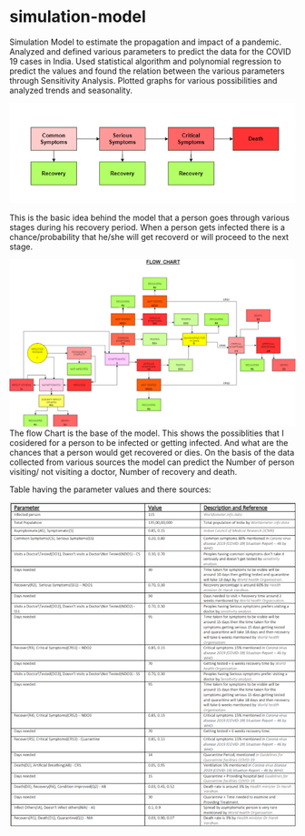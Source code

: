 # simulation-model
Simulation Model to estimate the propagation and impact of a pandemic.  Analyzed and defined various parameters to predict the data for the COVID 19 cases in India.  Used statistical algorithm and polynomial regression to predict the values and found the relation between the various parameters through Sensitivity Analysis.  Plotted graphs for various possibilities and analyzed trends and seasonality. 

![](basic_diagram.png)

This is the basic idea behind the model that a person goes through various stages during his recovery period. When a person gets infected there is a chance/probability that he/she will get recoverd or will proceed to the next stage. 

![](Flow_chart.png)
The flow Chart is the base of the model. This shows the possiblities that I cosidered for a person to be infected or getting infected. And what are the chances that a person would get recovered or dies. On the basis of the data collected from various sources the model can predict the Number of person visiting/ not visiting a doctor, Number of recovery and death. 

Table having the parameter values and there sources:

![](Table.png)
